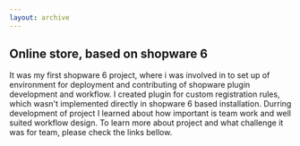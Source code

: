 ```yaml
---
layout: archive
---
```



## Online store, based on shopware 6

It was my first shopware 6 project, where i was involved in to set up of environment for deployment and contributing of shopware plugin development and workflow. I created plugin for custom registration rules, which wasn't implemented directly in shopware 6 based installation. Durring development of project I learned about how important is team work and well suited workflow design. To learn more about project and what challenge it was for team, please check the links bellow.
